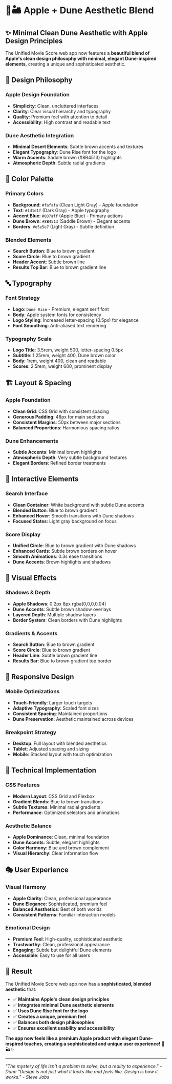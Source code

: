 # 🍎🏜️ **Apple + Dune Aesthetic Blend**

## ✨ **Minimal Clean Dune Aesthetic with Apple Design Principles**

The Unified Movie Score web app now features a **beautiful blend of Apple's clean design philosophy with minimal, elegant Dune-inspired elements**, creating a unique and sophisticated aesthetic.

## 🎨 **Design Philosophy**

### **Apple Design Foundation**
- **Simplicity**: Clean, uncluttered interfaces
- **Clarity**: Clear visual hierarchy and typography
- **Quality**: Premium feel with attention to detail
- **Accessibility**: High contrast and readable text

### **Dune Aesthetic Integration**
- **Minimal Desert Elements**: Subtle brown accents and textures
- **Elegant Typography**: Dune Rise font for the logo
- **Warm Accents**: Saddle brown (#8B4513) highlights
- **Atmospheric Depth**: Subtle radial gradients

## 🌈 **Color Palette**

### **Primary Colors**
- **Background**: `#fafafa` (Clean Light Gray) - Apple foundation
- **Text**: `#1d1d1f` (Dark Gray) - Apple typography
- **Accent Blue**: `#007aff` (Apple Blue) - Primary actions
- **Dune Brown**: `#8B4513` (Saddle Brown) - Elegant accents
- **Borders**: `#e5e5e7` (Light Gray) - Subtle definition

### **Blended Elements**
- **Search Button**: Blue to brown gradient
- **Score Circle**: Blue to brown gradient
- **Header Accent**: Subtle brown line
- **Results Top Bar**: Blue to brown gradient line

## 🔤 **Typography**

### **Font Strategy**
- **Logo**: `Dune Rise` - Premium, elegant serif font
- **Body**: Apple system fonts for consistency
- **Logo Styling**: Increased letter-spacing (0.5px) for elegance
- **Font Smoothing**: Anti-aliased text rendering

### **Typography Scale**
- **Logo Title**: 3.5rem, weight 500, letter-spacing 0.5px
- **Subtitle**: 1.25rem, weight 400, Dune brown color
- **Body**: 1rem, weight 400, clean and readable
- **Scores**: 2.5rem, weight 600, prominent display

## 🏗️ **Layout & Spacing**

### **Apple Foundation**
- **Clean Grid**: CSS Grid with consistent spacing
- **Generous Padding**: 48px for main sections
- **Consistent Margins**: 50px between major sections
- **Balanced Proportions**: Harmonious spacing ratios

### **Dune Enhancements**
- **Subtle Accents**: Minimal brown highlights
- **Atmospheric Depth**: Very subtle background textures
- **Elegant Borders**: Refined border treatments

## 🎯 **Interactive Elements**

### **Search Interface**
- **Clean Container**: White background with subtle Dune accents
- **Blended Button**: Blue to brown gradient
- **Enhanced Hover**: Smooth transitions with Dune shadows
- **Focused States**: Light gray background on focus

### **Score Display**
- **Unified Circle**: Blue to brown gradient with Dune shadows
- **Enhanced Cards**: Subtle brown borders on hover
- **Smooth Animations**: 0.3s ease transitions
- **Dune Accents**: Brown highlights and shadows

## 🌟 **Visual Effects**

### **Shadows & Depth**
- **Apple Shadows**: 0 2px 8px rgba(0,0,0,0.04)
- **Dune Accents**: Subtle brown shadow overlays
- **Layered Depth**: Multiple shadow layers
- **Border System**: Clean borders with Dune highlights

### **Gradients & Accents**
- **Search Button**: Blue to brown gradient
- **Score Circle**: Blue to brown gradient
- **Header Line**: Subtle brown gradient line
- **Results Bar**: Blue to brown gradient top border

## 📱 **Responsive Design**

### **Mobile Optimizations**
- **Touch-Friendly**: Larger touch targets
- **Adaptive Typography**: Scaled font sizes
- **Consistent Spacing**: Maintained proportions
- **Dune Preservation**: Aesthetic maintained across devices

### **Breakpoint Strategy**
- **Desktop**: Full layout with blended aesthetics
- **Tablet**: Adjusted spacing and sizing
- **Mobile**: Stacked layout with touch optimization

## 🔧 **Technical Implementation**

### **CSS Features**
- **Modern Layout**: CSS Grid and Flexbox
- **Gradient Blends**: Blue to brown transitions
- **Subtle Textures**: Minimal radial gradients
- **Performance**: Optimized selectors and animations

### **Aesthetic Balance**
- **Apple Dominance**: Clean, minimal foundation
- **Dune Accents**: Subtle, elegant highlights
- **Color Harmony**: Blue and brown complement
- **Visual Hierarchy**: Clear information flow

## 🎭 **User Experience**

### **Visual Harmony**
- **Apple Clarity**: Clean, professional appearance
- **Dune Elegance**: Sophisticated, premium feel
- **Balanced Aesthetics**: Best of both worlds
- **Consistent Patterns**: Familiar interaction models

### **Emotional Design**
- **Premium Feel**: High-quality, sophisticated aesthetic
- **Trustworthy**: Clean, professional appearance
- **Engaging**: Subtle but delightful Dune elements
- **Accessible**: Easy to use for all users

## 🌟 **Result**

The Unified Movie Score web app now has a **sophisticated, blended aesthetic** that:
- ✅ **Maintains Apple's clean design principles**
- ✅ **Integrates minimal Dune aesthetic elements**
- ✅ **Uses Dune Rise font for the logo**
- ✅ **Creates a unique, premium feel**
- ✅ **Balances both design philosophies**
- ✅ **Ensures excellent usability and accessibility**

**The app now feels like a premium Apple product with elegant Dune-inspired touches, creating a sophisticated and unique user experience!** 🍎🏜️✨

---

*"The mystery of life isn't a problem to solve, but a reality to experience." - Dune*
*"Design is not just what it looks like and feels like. Design is how it works." - Steve Jobs*
